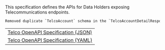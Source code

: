 This specification defines the APIs for Data Holders exposing Telecommunications endpoints.

```diff
Removed duplicate `TelcoAccount` schema in the `TelcoAccountDetailResponseData` schema, in the 'Get Telco Account Detail' endpoint in the Telco Candidate Standards
```

<table>
<tr><td><a href='../../../includes/swagger/cds_telco.json'>Telco OpenAPI Specification (JSON)</a></td></tr>
<tr><td><a href='../../../includes/swagger/cds_telco.yaml'>Telco OpenAPI Specification (YAML)</a></td></tr>
</table>
